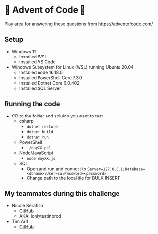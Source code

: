 # 🎄 Advent of Code 🎄
Play area for answering these questions from https://adventofcode.com/

## Setup
- Windows 11
    - Installed WSL
    - Installed VS Code
- Windows Subsystem for Linux (WSL) running Ubuntu 20.04
    - Installed node 16.18.0
    - Installed PowerShell Core 7.3.0
    - Installed Dotnet Core 6.0.402
    - Installed SQL Server

## Running the code
- CD to the folder and soluion you want to test
    - csharp
        - `dotnet restore`
        - `dotnet build`
        - `dotnet run`
    - PowerShell
        - `./dayXX.ps1`
    - Node/JavaScript
        - `node dayXX.js`
    - SQL
        - Open and run and connect to `Server=127.0.0.1;Database=<dbname>;User=sa;Password=<password>`
        - Change path to the local file for BULK INSERT

## My teammates during this challenge 
- Nicole Serafino
    - [GitHub](https://github.com/nicoleserafino/adventofcode2022)
    - AKA: ionlytestinprod
- Tim Arif  
    - [GitHub](https://github.com/timarif/AdventOfCode2022)

